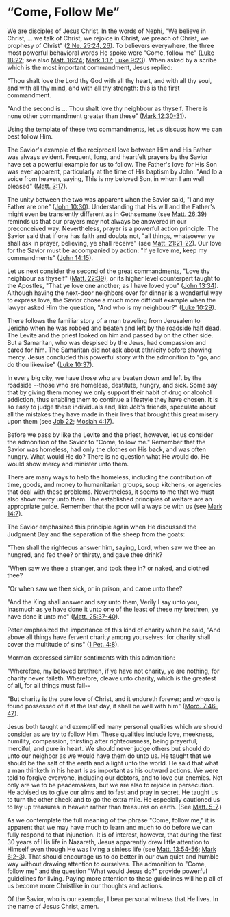 # “Come, Follow Me”

We are disciples of Jesus Christ. In the words of Nephi, "We believe in
Christ, ... we talk of Christ, we rejoice in Christ, we preach of Christ, we
prophesy of Christ" ([2 Ne. 25:24,
26](https://www.lds.org/scriptures/bofm/2-ne/25.24%2C26?lang=eng#23)). To
believers everywhere, the three most powerful behavioral words He spoke were
"Come, follow me" ([Luke
18:22](https://www.lds.org/scriptures/nt/luke/18.22?lang=eng#21); see also
[Matt. 16:24](https://www.lds.org/scriptures/nt/matt/16.24?lang=eng#23); [Mark
1:17](https://www.lds.org/scriptures/nt/mark/1.17?lang=eng#16); [Luke
9:23](https://www.lds.org/scriptures/nt/luke/9.23?lang=eng#22)). When asked by
a scribe which is the most important commandment, Jesus replied:

"Thou shalt love the Lord thy God with all thy heart, and with all thy soul,
and with all thy mind, and with all thy strength: this is the first
commandment.

"And the second is ... Thou shalt love thy neighbour as thyself. There is none
other commandment greater than these" ([Mark
12:30-31](https://www.lds.org/scriptures/nt/mark/12.30-31?lang=eng#29)).

Using the template of these two commandments, let us discuss how we can best
follow Him.

The Savior's example of the reciprocal love between Him and His Father was
always evident. Frequent, long, and heartfelt prayers by the Savior have set a
powerful example for us to follow. The Father's love for His Son was ever
apparent, particularly at the time of His baptism by John: "And lo a voice
from heaven, saying, This is my beloved Son, in whom I am well pleased"
([Matt. 3:17](https://www.lds.org/scriptures/nt/matt/3.17?lang=eng#16)).

The unity between the two was apparent when the Savior said, "I and my Father
are one" ([John
10:30](https://www.lds.org/scriptures/nt/john/10.30?lang=eng#29)).
Understanding that His will and the Father's might even be transiently
different as in Gethsemane (see [Matt.
26:39](https://www.lds.org/scriptures/nt/matt/26.39?lang=eng#38)) reminds us
that our prayers may not always be answered in our preconceived way.
Nevertheless, prayer is a powerful action principle. The Savior said that if
one has faith and doubts not, "all things, whatsoever ye shall ask in prayer,
believing, ye shall receive" (see [Matt.
21:21-22](https://www.lds.org/scriptures/nt/matt/21.21-22?lang=eng#20)). Our
love for the Savior must be accompanied by action: "If ye love me, keep my
commandments" ([John
14:15](https://www.lds.org/scriptures/nt/john/14.15?lang=eng#14)).

Let us next consider the second of the great commandments, "Love thy neighbour
as thyself" ([Matt.
22:39](https://www.lds.org/scriptures/nt/matt/22.39?lang=eng#38)), or its
higher level counterpart taught to the Apostles, "That ye love one another; as
I have loved you" ([John
13:34](https://www.lds.org/scriptures/nt/john/13.34?lang=eng#33)). Although
having the next-door neighbors over for dinner is a wonderful way to express
love, the Savior chose a much more difficult example when the lawyer asked Him
the question, "And who is my neighbour?" ([Luke
10:29](https://www.lds.org/scriptures/nt/luke/10.29?lang=eng#28)).

There follows the familiar story of a man traveling from Jerusalem to Jericho
when he was robbed and beaten and left by the roadside half dead. The Levite
and the priest looked on him and passed by on the other side. But a Samaritan,
who was despised by the Jews, had compassion and cared for him. The Samaritan
did not ask about ethnicity before showing mercy. Jesus concluded this
powerful story with the admonition to "go, and do thou likewise" ([Luke
10:37](https://www.lds.org/scriptures/nt/luke/10.37?lang=eng#36)).

In every big city, we have those who are beaten down and left by the roadside
--those who are homeless, destitute, hungry, and sick. Some say that by giving
them money we only support their habit of drug or alcohol addiction, thus
enabling them to continue a lifestyle they have chosen. It is so easy to judge
these individuals and, like Job's friends, speculate about all the mistakes
they have made in their lives that brought this great misery upon them (see
[Job 22](https://www.lds.org/scriptures/ot/job/22.title?lang=eng); [Mosiah
4:17](https://www.lds.org/scriptures/bofm/mosiah/4.17?lang=eng#16)).

Before we pass by like the Levite and the priest, however, let us consider the
admonition of the Savior to "Come, follow me." Remember that the Savior was
homeless, had only the clothes on His back, and was often hungry. What would
He do? There is no question what He would do. He would show mercy and minister
unto them.

There are many ways to help the homeless, including the contribution of time,
goods, and money to humanitarian groups, soup kitchens, or agencies that deal
with these problems. Nevertheless, it seems to me that we must also show mercy
unto them. The established principles of welfare are an appropriate guide.
Remember that the poor will always be with us (see [Mark
14:7](https://www.lds.org/scriptures/nt/mark/14.7?lang=eng#6)).

The Savior emphasized this principle again when He discussed the Judgment Day
and the separation of the sheep from the goats:

"Then shall the righteous answer him, saying, Lord, when saw we thee an
hungred, and fed thee? or thirsty, and gave thee drink?

"When saw we thee a stranger, and took thee in? or naked, and clothed thee?

"Or when saw we thee sick, or in prison, and came unto thee?

"And the King shall answer and say unto them, Verily I say unto you, Inasmuch
as ye have done it unto one of the least of these my brethren, ye have done it
unto me" ([Matt.
25:37-40](https://www.lds.org/scriptures/nt/matt/25.37-40?lang=eng#36)).

Peter emphasized the importance of this kind of charity when he said, "And
above all things have fervent charity among yourselves: for charity shall
cover the multitude of sins" ([1 Pet.
4:8](https://www.lds.org/scriptures/nt/1-pet/4.8?lang=eng#7)).

Mormon expressed similar sentiments with this admonition:

"Wherefore, my beloved brethren, if ye have not charity, ye are nothing, for
charity never faileth. Wherefore, cleave unto charity, which is the greatest
of all, for all things must fail--

"But charity is the pure love of Christ, and it endureth forever; and whoso is
found possessed of it at the last day, it shall be well with him" ([Moro.
7:46-47](https://www.lds.org/scriptures/bofm/moro/7.46-47?lang=eng#45)).

Jesus both taught and exemplified many personal qualities which we should
consider as we try to follow Him. These qualities include love, meekness,
humility, compassion, thirsting after righteousness, being prayerful,
merciful, and pure in heart. We should never judge others but should do unto
our neighbor as we would have them do unto us. He taught that we should be the
salt of the earth and a light unto the world. He said that what a man thinketh
in his heart is as important as his outward actions. We were told to forgive
everyone, including our debtors, and to love our enemies. Not only are we to
be peacemakers, but we are also to rejoice in persecution. He advised us to
give our alms and to fast and pray in secret. He taught us to turn the other
cheek and to go the extra mile. He especially cautioned us to lay up treasures
in heaven rather than treasures on earth. (See [Matt.
5-7](https://www.lds.org/scriptures/nt/matt/5.title?lang=eng).)

As we contemplate the full meaning of the phrase "Come, follow me," it is
apparent that we may have much to learn and much to do before we can fully
respond to that injunction. It is of interest, however, that during the first
30 years of His life in Nazareth, Jesus apparently drew little attention to
Himself even though He was living a sinless life (see [Matt.
13:54-56](https://www.lds.org/scriptures/nt/matt/13.54-56?lang=eng#53); [Mark
6:2-3](https://www.lds.org/scriptures/nt/mark/6.2-3?lang=eng#1)). That should
encourage us to do better in our own quiet and humble way without drawing
attention to ourselves. The admonition to "Come, follow me" and the question
"What would Jesus do?" provide powerful guidelines for living. Paying more
attention to these guidelines will help all of us become more Christlike in
our thoughts and actions.

Of the Savior, who is our exemplar, I bear personal witness that He lives. In
the name of Jesus Christ, amen.

